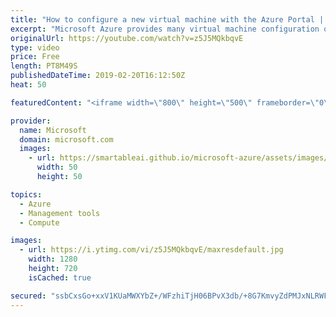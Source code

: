 ```yaml
---
title: "How to configure a new virtual machine with the Azure Portal | Azure Portal Series"
excerpt: "Microsoft Azure provides many virtual machine configuration options for any workload or application. In this video of the Azure Portal \"How To\" series, learn about some of the configuration options that are available when setting up a virtual machine in the Azure Portal.   Try out these features in the"
originalUrl: https://youtube.com/watch?v=z5J5MQkbqvE
type: video
price: Free
length: PT8M49S
publishedDateTime: 2019-02-20T16:12:50Z
heat: 50

featuredContent: "<iframe width=\"800\" height=\"500\" frameborder=\"0\" src=\"https://www.youtube.com/embed/z5J5MQkbqvE\" allow=\"accelerometer; autoplay; encrypted-media; gyroscope; picture-in-picture\" allowfullscreen></iframe>"

provider:
  name: Microsoft
  domain: microsoft.com
  images:
    - url: https://smartableai.github.io/microsoft-azure/assets/images/organizations/microsoft.com-50x50.jpg
      width: 50
      height: 50

topics:
  - Azure
  - Management tools
  - Compute

images:
  - url: https://i.ytimg.com/vi/z5J5MQkbqvE/maxresdefault.jpg
    width: 1280
    height: 720
    isCached: true

secured: "ssbCxsGo+xxV1KUaMWXYbZ+/WFzhiTjH06BPvX3db/+8G7KmvyZdPMJxNLRWFt2HT+orlMhHL6BqJ03OatAgaFsRKecseE+KuMvOqnQta9YyhHQ/2vpyVz0C34ai1k4kij/G6BG6jjAMUHjnRpxkC4/8YFmGosayJmAmIp/94a03DnvM/h2vbvqE0/IZ9xpAvXVLwGVJJJQQWDpA4qdAqYN0mOPTzNSQwT15E8+HYkK6i7eCN9azbrfHZ66IqzZJkQQmjnBjYFSJnbNqMtGBYVGpr9mJ+b825Nrr+dMMz38wxfoTFw2fmSCzmQOMC2o66slAbX7MA2YC3+/+x1pV1ukKn3GPAwz1pJut4NvxkeDTmid9NZgfy+YbgKedXSrJprFqGcjLrHsUmjEEowI0u6/Go7Zxxsiq67HuEos+4DI=;6EUNqeOibtEn7h1piWGeyw=="
---
```



